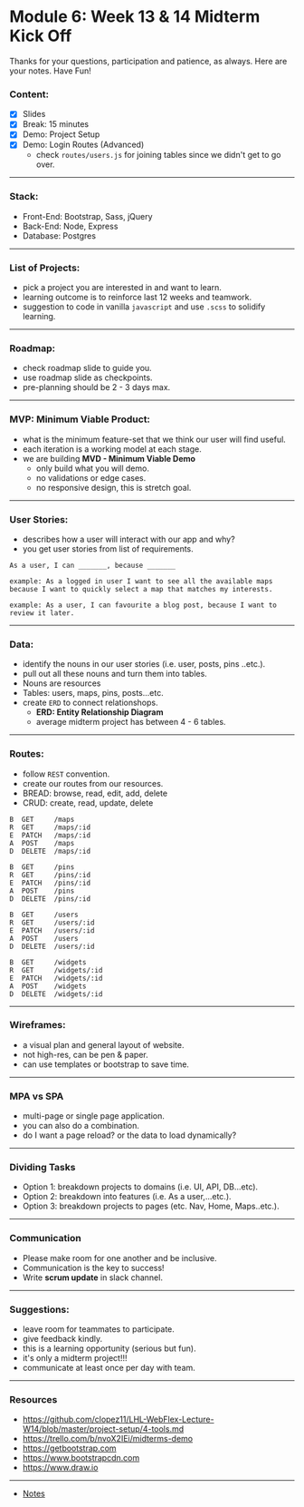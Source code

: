 # Module 6: Week 13 & 14 Midterm Kick Off
Thanks for your questions, participation and patience, as always. Here are your notes. Have Fun!

### Content:
  - [X] Slides
  - [X] Break: 15 minutes
  - [X] Demo: Project Setup
  - [X] Demo: Login Routes (Advanced)
    - check `routes/users.js` for joining tables since we didn't get to go over. 

---
### Stack:
* Front-End: Bootstrap, Sass, jQuery
* Back-End: Node, Express
* Database: Postgres

---
### List of Projects:
* pick a project you are interested in and want to learn.
* learning outcome is to reinforce last 12 weeks and teamwork.
* suggestion to code in vanilla `javascript` and use `.scss` to solidify learning.

---
### Roadmap:
* check roadmap slide to guide you.
* use roadmap slide as checkpoints.
* pre-planning should be 2 - 3 days max.

---
### MVP: Minimum Viable Product:
* what is the minimum feature-set that we think our user will find useful.
* each iteration is a working model at each stage.
* we are building **MVD - Minimum Viable Demo**
  * only build what you will demo.
  * no validations or edge cases.
  * no responsive design, this is stretch goal.

---
### User Stories:
* describes how a user will interact with our app and why?
* you get user stories from list of requirements.

```
As a user, I can _______, because _______

example: As a logged in user I want to see all the available maps because I want to quickly select a map that matches my interests.

example: As a user, I can favourite a blog post, because I want to review it later.
```

---
### Data:
* identify the nouns in our user stories (i.e. user, posts, pins ..etc.).
* pull out all these nouns and turn them into tables.
* Nouns are resources
* Tables: users, maps, pins, posts...etc.
* create `ERD` to connect relationshops.
  * **ERD: Entity Relationship Diagram**
  * average midterm project has between 4 - 6 tables.

---
### Routes:
* follow `REST` convention.
* create our routes from our resources.
* BREAD: browse, read, edit, add, delete
* CRUD: create, read, update, delete

```
B  GET     /maps
R  GET     /maps/:id
E  PATCH   /maps/:id
A  POST    /maps
D  DELETE  /maps/:id

B  GET     /pins
R  GET     /pins/:id
E  PATCH   /pins/:id
A  POST    /pins
D  DELETE  /pins/:id

B  GET     /users
R  GET     /users/:id
E  PATCH   /users/:id
A  POST    /users
D  DELETE  /users/:id

B  GET     /widgets
R  GET     /widgets/:id
E  PATCH   /widgets/:id
A  POST    /widgets
D  DELETE  /widgets/:id
```

---
### Wireframes:
* a visual plan and general layout of website.
* not high-res, can be pen & paper.
* can use templates or bootstrap to save time.

---
### MPA vs SPA
* multi-page or single page application.
* you can also do a combination.
* do I want a page reload? or the data to load dynamically?

---
### Dividing Tasks
* Option 1: breakdown projects to domains (i.e. UI, API, DB...etc).
* Option 2: breakdown into features (i.e. As a user,...etc.).
* Option 3: breakdown projects to pages (etc. Nav, Home, Maps..etc.).

---
### Communication
* Please make room for one another and be inclusive.
* Communication is the key to success!
* Write **scrum update** in slack channel.

---
### Suggestions:
* leave room for teammates to participate.
* give feedback kindly.
* this is a learning opportunity (serious but fun).
* it's only a midterm project!!!
* communicate at least once per day with team.

---
### Resources
* https://github.com/clopez11/LHL-WebFlex-Lecture-W14/blob/master/project-setup/4-tools.md
* https://trello.com/b/nvoX2IEi/midterms-demo
* https://getbootstrap.com
* https://www.bootstrapcdn.com
* https://www.draw.io

---
* [Notes](https://github.com/clopez11/LHL-WebFlex-Lecture-W14)
